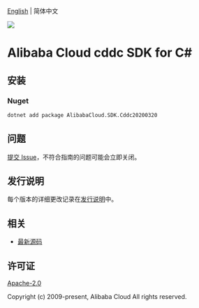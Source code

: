 [English](README.md) | 简体中文

![](https://aliyunsdk-pages.alicdn.com/icons/AlibabaCloud.svg)

# Alibaba Cloud cddc SDK for C#

## 安装

### Nuget

```bash
dotnet add package AlibabaCloud.SDK.Cddc20200320
```

## 问题

[提交 Issue](https://github.com/aliyun/alibabacloud-csharp-sdk/issues/new)，不符合指南的问题可能会立即关闭。

## 发行说明

每个版本的详细更改记录在[发行说明](./ChangeLog.md)中。

## 相关

* [最新源码](https://github.com/aliyun/alibabacloud-csharp-sdk/)

## 许可证

[Apache-2.0](http://www.apache.org/licenses/LICENSE-2.0)

Copyright (c) 2009-present, Alibaba Cloud All rights reserved.
